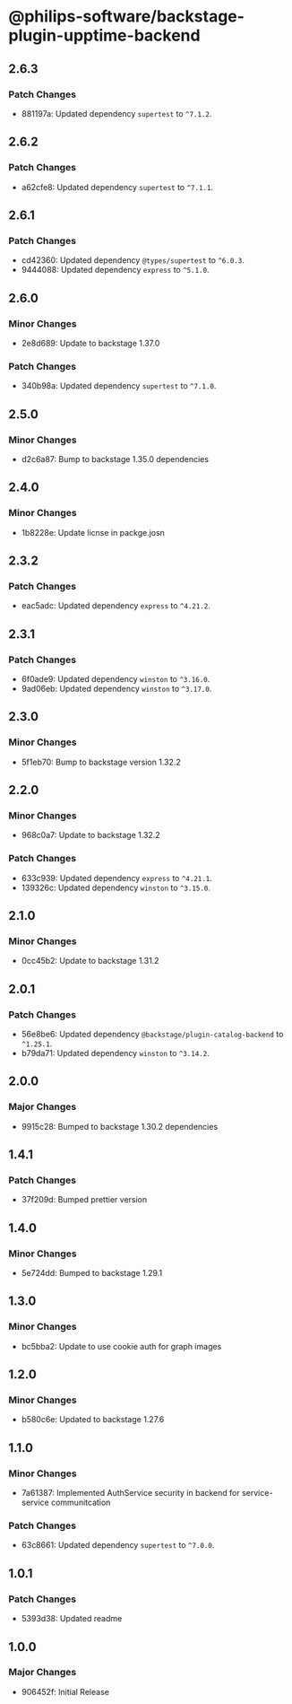 # @philips-software/backstage-plugin-upptime-backend

## 2.6.3

### Patch Changes

- 881197a: Updated dependency `supertest` to `^7.1.2`.

## 2.6.2

### Patch Changes

- a62cfe8: Updated dependency `supertest` to `^7.1.1`.

## 2.6.1

### Patch Changes

- cd42360: Updated dependency `@types/supertest` to `^6.0.3`.
- 9444088: Updated dependency `express` to `^5.1.0`.

## 2.6.0

### Minor Changes

- 2e8d689: Update to backstage 1.37.0

### Patch Changes

- 340b98a: Updated dependency `supertest` to `^7.1.0`.

## 2.5.0

### Minor Changes

- d2c6a87: Bump to backstage 1.35.0 dependencies

## 2.4.0

### Minor Changes

- 1b8228e: Update licnse in packge.josn

## 2.3.2

### Patch Changes

- eac5adc: Updated dependency `express` to `^4.21.2`.

## 2.3.1

### Patch Changes

- 6f0ade9: Updated dependency `winston` to `^3.16.0`.
- 9ad06eb: Updated dependency `winston` to `^3.17.0`.

## 2.3.0

### Minor Changes

- 5f1eb70: Bump to backstage version 1.32.2

## 2.2.0

### Minor Changes

- 968c0a7: Update to backstage 1.32.2

### Patch Changes

- 633c939: Updated dependency `express` to `^4.21.1`.
- 139326c: Updated dependency `winston` to `^3.15.0`.

## 2.1.0

### Minor Changes

- 0cc45b2: Update to backstage 1.31.2

## 2.0.1

### Patch Changes

- 56e8be6: Updated dependency `@backstage/plugin-catalog-backend` to `^1.25.1`.
- b79da71: Updated dependency `winston` to `^3.14.2`.

## 2.0.0

### Major Changes

- 9915c28: Bumped to backstage 1.30.2 dependencies

## 1.4.1

### Patch Changes

- 37f209d: Bumped prettier version

## 1.4.0

### Minor Changes

- 5e724dd: Bumped to backstage 1.29.1

## 1.3.0

### Minor Changes

- bc5bba2: Update to use cookie auth for graph images

## 1.2.0

### Minor Changes

- b580c6e: Updated to backstage 1.27.6

## 1.1.0

### Minor Changes

- 7a61387: Implemented AuthService security in backend for service-service communitcation

### Patch Changes

- 63c8661: Updated dependency `supertest` to `^7.0.0`.

## 1.0.1

### Patch Changes

- 5393d38: Updated readme

## 1.0.0

### Major Changes

- 906452f: Initial Release
